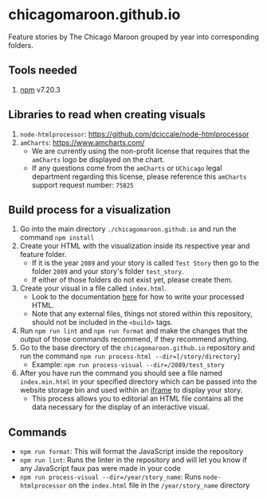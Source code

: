 # chicagomaroon.github.io

Feature stories by The Chicago Maroon grouped by year into corresponding folders.

## Tools needed
1. [npm](https://www.npmjs.com/) v7.20.3

## Libraries to read when creating visuals
1. `node-htmlprocessor`: https://github.com/dciccale/node-htmlprocessor
2. `amCharts`: https://www.amcharts.com/
   - We are currently using the non-profit license that requires that the `amCharts` logo be displayed on the chart.
   - If any questions come from the `amCharts` or `UChicago` legal department regarding this license, please reference this `amCharts` support request number: `75825`

## Build process for a visualization

1. Go into the main directory `./chicagomaroon.github.io` and run the command `npm install`
2. Create your HTML with the visualization inside its respective year and feature folder.
    - If it is the year `2089` and your story is called `Test Story` then go to the folder `2089` and your story's folder `test_story`.
    - If either of those folders do not exist yet, please create them.
3. Create your visual in a file called `index.html`.
   - Look to the documentation [here](https://github.com/dciccale/grunt-processhtml#readme) for how to write your processed HTML.
   - Note that any external files, things not stored within this repository, should not be included in the `<build>` tags.
4. Run `npm run lint` and `npm run format` and make the changes that the output of those commands recommend, if they recommend anything.
5. Go to the base directory of the `chicagomaroon.github.io` repository and run the command `npm run process-html --dir=[/story/directory]`
   - Example: `npm run process-visual --dir=/2089/test_story`
6. After you have run the command you should see a file named `index.min.html` in your specified directory which can be passed into the website storage bin and used within an [iframe](https://www.w3schools.com/tags/tag_iframe.ASP) to display your story.
   - This process allows you to editorial an HTML file contains all the data necessary for the display of an interactive visual.

## Commands
- `npm run format`: This will format the JavaScript inside the repository
- `npm run lint`: Runs the linter in the repository and will let you know if any JavaScript faux pas were made in your code
- `npm run process-visual --dir=/year/story_name`: Runs `node-htmlprocessor` on the `index.html` file in the `/year/story_name` directory

